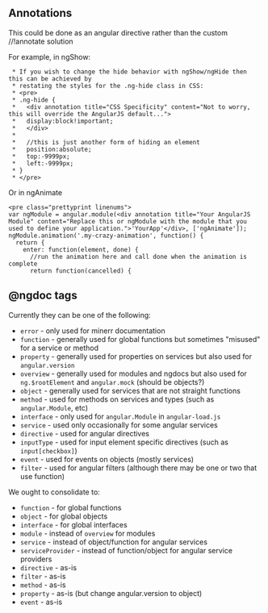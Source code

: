 ## Annotations
This could be done as an angular directive rather than the custom //!annotate solution

For example, in ngShow:

```
 * If you wish to change the hide behavior with ngShow/ngHide then this can be achieved by
 * restating the styles for the .ng-hide class in CSS:
 * <pre>
 * .ng-hide {
 *   <div annotation title="CSS Specificity" content="Not to worry, this will override the AngularJS default...">
 *   display:block!important;
 *   </div>
 *
 *   //this is just another form of hiding an element
 *   position:absolute;
 *   top:-9999px;
 *   left:-9999px;
 * }
 * </pre>
```

Or in ngAnimate

```
<pre class="prettyprint linenums">
var ngModule = angular.module(<div annotation title="Your AngularJS Module" content="Replace this or ngModule with the module that you used to define your application.">'YourApp'</div>, ['ngAnimate']);
ngModule.animation('.my-crazy-animation', function() {
  return {
    enter: function(element, done) {
      //run the animation here and call done when the animation is complete
      return function(cancelled) {
```


## @ngdoc tags
Currently they can be one of the following:

* `error` - only used for minerr documentation
* `function` - generally used for global functions but sometimes "misused" for a service or method
* `property` - generally used for properties on services but also used for `angular.version`
* `overview` - generally used for modules and ngdocs but also used for `ng.$rootElement` and `angular.mock` (should be objects?)
* `object` - generally used for services that are not straight functions
* `method` - used for methods on services and types (such as `angular.Module`, etc)
* `interface` - only used for `angular.Module` in `angular-load.js`
* `service` - used only occasionally for some angular services
* `directive` - used for angular directives
* `inputType` - used for input element specific directives (such as `input[checkbox]`)
* `event` - used for events on objects (mostly services)
* `filter` - used for angular filters (although there may be one or two that use function)

We ought to consolidate to:

* `function` - for global functions
* `object` - for global objects
* `interface` - for global interfaces
* `module` - instead of `overview` for modules
* `service` - instead of object/function for angular services
* `serviceProvider` - instead of function/object for angular service providers
* `directive` - as-is
* `filter` - as-is
* `method` - as-is
* `property` - as-is (but change angular.version to object)
* `event` - as-is
